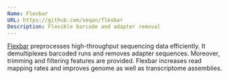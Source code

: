 ```yaml
---
Name: Flexbar
URL: https://github.com/seqan/flexbar
Description: Flexible barcode and adapter removal
---
```


[Flexbar](https://github.com/seqan/flexbar) preprocesses high-throughput sequencing data
efficiently. It demultiplexes barcoded runs and removes adapter sequences.
Moreover, trimming and filtering features are provided.
Flexbar increases read mapping rates and improves genome as well as transcriptome assemblies.
